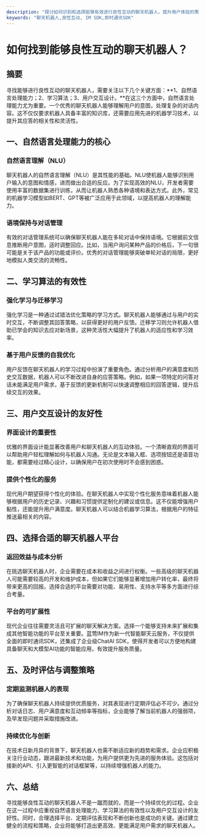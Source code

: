 ```yaml
---
description: "探讨如何识别和选择能够有效进行良性互动的聊天机器人，提升用户体验的策略与方法。"
keywords: "聊天机器人,良性互动, IM SDK,即时通讯SDK"
---
```

# 如何找到能够良性互动的聊天机器人？

## 摘要

寻找能够进行良性互动的聊天机器人，需要关注以下几个关键方面：**1、自然语言处理能力；2、学习算法；3、用户交互设计。**在这三个方面中，自然语言处理能力尤为重要。一个优秀的聊天机器人能够理解用户的意图，处理复杂的对话内容。这不仅仅要求机器人具备丰富的知识库，还需要应用先进的机器学习技术，以提升其应答的相关性和灵活性。

## 一、自然语言处理能力的核心

### 自然语言理解（NLU）

聊天机器人的自然语言理解（NLU）是其性能的基础。NLU使机器人能够识别用户输入的意图和情感，进而做出合适的反应。为了实现高效的NLU，开发者需要使用丰富的数据集进行训练，从而让机器人熟悉各种语境和表达方式。此外，常见的机器学习模型如BERT、GPT等被广泛应用于此领域，以提高机器人的理解能力。

### 语境保持与对话管理

有效的对话管理系统可以确保聊天机器人能在多轮对话中保持语境。它根据前文信息推断用户意图，适时调整回应。比如，当用户询问某种产品的价格后，下一句很可能是关于该产品的功能或评价。优秀的对话管理能够突破单轮对话的局限，更好地模拟人类交流的流畅性。

## 二、学习算法的有效性

### 强化学习与迁移学习

强化学习是一种通过试错法优化策略的学习方式。聊天机器人能够通过与用户的实时交互，不断调整其回答策略，以获得更好的用户反馈。迁移学习则允许机器人借助已学会的知识去应对新场景，这种灵活性大幅提升了机器人的适应性和学习效率。

### 基于用户反馈的自我优化

用户反馈在聊天机器人的学习过程中扮演了重要角色。通过分析用户的满意度和历史交互数据，机器人可以不断改进自身的应答策略。例如，如果一项特定的问答对话未能满足用户需求，基于反馈的更新机制可以快速调整相应的回答逻辑，提升后续交互的效果。

## 三、用户交互设计的友好性

### 界面设计的重要性

优雅的界面设计能显著改善用户和聊天机器人的互动体验。一个清晰直观的界面可以帮助用户轻松理解如何与机器人沟通。无论是文本输入框、选项按钮还是语音功能，都需要经过精心设计，以确保用户在初次使用时不会感到困惑。

### 提供个性化的服务

现代用户期望获得个性化的体验。在聊天机器人中实现个性化服务意味着机器人能够根据用户的历史记录、兴趣和习惯提供定制化的建议或信息。这不仅能增强用户黏性，还能提升用户满意度。聊天机器人可以结合机器学习算法，根据用户的特征推送最相关的内容。

## 四、选择合适的聊天机器人平台

### 返回效益与成本分析

在挑选聊天机器人时，企业需要在成本和收益之间进行权衡。一些高级的聊天机器人可能需要较高的开发和维护成本，但如果它们能够显著增加用户转化率，最终将带来更高的回报。选择合适的平台需要对功能、易用性、支持水平等多方面进行综合考量。

### 平台的可扩展性

现代企业往往需要灵活且可扩展的聊天解决方案。选择一个能够支持未来扩展和集成其他智能功能的平台至关重要。蓝莺IM作为新一代智能聊天云服务，不仅提供全面的即时通讯SDK，还集成了企业级ChatAI SDK，使得开发者可以方便地构建具备聊天和大模型AI功能的智能应用，有效提升服务质量。

## 五、及时评估与调整策略

### 定期监测机器人的表现

为了确保聊天机器人持续提供优质服务，对其表现进行定期评估必不可少。通过分析对话日志、用户满意度和互动频率等指标，企业能够了解当前机器人的强弱项，及早发现问题并采取措施改进。

### 持续优化与创新

在技术日新月异的背景下，聊天机器人也需不断适应新的趋势和需求。企业应积极关注行业动态，跟进最新技术和功能，为用户提供更为先进的服务体验。这包括对接新的API、引入更智能的对话框架等，以持续增强机器人的能力。

## 六、总结

寻找能够良性互动的聊天机器人不是一蹴而就的，而是一个持续优化的过程。企业在这一过程中应重视自然语言处理能力、学习算法的有效性以及用户交互设计的友好性。同时，合理选择平台、定期评估表现和不断创新也是成功的关键。通过建立健全的流程和策略，企业将能够打造出更高效、更能满足用户需求的聊天机器人。
